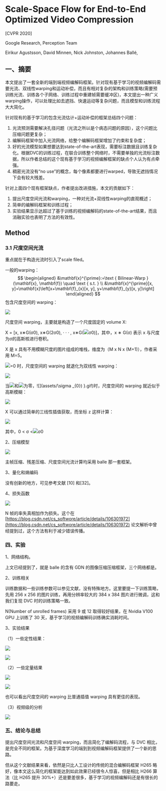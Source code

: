 # Scale-Space Flow for End-to-End Optimized Video Compression

[CVPR 2020]

Google Research, Perception Team

Eirikur Agustsson, David Minnen, Nick Johnston, Johannes Ballé,

## 一、摘要

本文提出了一套全新的端到端视频编解码框架。针对现有基于学习的视频编解码需要光流、双线性warping和运动补偿，而且有相对复杂的架构和训练策略(需要预训练光流、训练各个子网络、训练过程中重建帧需要缓冲区)，本文提出一种广义warping操作，可以处理比如去遮挡、快速运动等复杂问题，而且模型和训练流程大大简化。

针对现有的基于学习的包含光流估计+运动补偿的框架总结四个问题：

1. 光流预测需要解决孔径问题（光流之所以是个病态问题的原因），这个问题比压缩问题更复杂；
2. 编解码框架中加入光流网络，给整个编解码框架增加了约束和复杂度；
3. 好的光流模型如果想要达到state-of-the-art表现，需要标注数据且训练复杂化。根据DVC的训练过程，在联合训练整个网络时，不需要单独的光流标注数据，所以作者总结的这个现有基于学习的视频编解框架的缺点个人认为有点牵强。
4. 稠密光流没有“no use”的概念，每个像素都要进行warped，导致无遮挡情况下会有较大残差。

针对上面四个现有框架缺点，作者提出改进措施，本文的贡献如下：

1. 提出尺度空间光流和warping，一种对光流+双线性warping的直观概述；
2. 简单的编解码框架和训练过程；
3. 实验结果显示达超过了基于训练的视频编解码的state-of-the-art结果，而且消融实验也表明了方法的有效性。

##  Method

### 3.1 尺度空间光流

重点就在于构造光流时引入了scale filed。

一般的warping：
$$
\begin{aligned}
&\mathbf{x}^{\prime}:=\text { Bilinear-Warp }(\mathbf{x}, \mathbf{f}) \quad \text { s.t. } \\
&\mathbf{x}^{\prime}[x, y]=\mathbf{x}\left[x+\mathbf{f}_{x}[x, y], y+\mathbf{f}_{y}[x, y]\right]
\end{aligned}
$$
包含尺度空间的 warping：

![](assets/20200614164241928.png)

尺度空间 warping，主要就是构造了一个尺度固定的 volume X:

X = [x, x∗G(σ0), x∗G(2σ0), · · · , x∗G(![](assets/gif.gif)σ0)]，其中，x ∗ G(σ) 表示 x 与尺度为σ的高斯核进行卷积。

X 是 x 具有不用模糊尺度的图片组成的堆栈，维度为（M x N x (M+1)），作者采用 M=5。

![](assets/gif-20220326233500934.gif)=0 时，尺度空间的 warping 就退化为双线性 warping：

![](assets/20200614165746711.png)

当![](assets/gif-20220326233500675.gif)和![](assets/gif-20220326233504069.gif)为零，![](assets/\sigma _{0}) }.gif)时，尺度空间的 warping 就近似于高斯模糊：

![](assets/20200614170734767.png)

X 可以通过简单的三线性插值获取，而坐标 z 这样计算：

![](assets/20200614171333852.png)

其中，0 < σ <![](assets/gif.gif)σ0

2、压缩模型

![](assets/watermark,type_ZmFuZ3poZW5naGVpdGk,shadow_10,text_aHR0cHM6Ly9ibG9nLmNzZG4ubmV0L2NzX3NvZnR3b3Jl,size_16,color_FFFFFF,t_70.png)

主帧压缩、残差压缩、尺度空间光流计算均采用 balle 那一套框架。

3、量化和熵编码

没有创新的地方，可见参考文献 [10] 和[32]。

4、损失函数

![](assets/20200614172451298.png)

N 帧的率失真相加作为损失。这个在 [https://blog.csdn.net/cs_softwore/article/details/106301972](https://blog.csdn.net/cs_softwore/article/details/106301972) 论文解析中曾经提到过，这个方法有利于减少错误传播。

### 四、实验

1、网络结构。

上文已经提到了，就是 balle 的含有 GDN 的图像压缩压缩框架，三个网络都是。

2、训练相关

训练数据和一些训练参数可以参见文献，没有特殊地方。这里要提一下训练策略，先用 256 x 256 的图片训练，再用分辨率较大的 384 x 384 图片进行微调，这和我们复现 DVC 时的训练策略一致。

N(Number of unrolled frames) 采用 9 或 12 取得较好结果，在 Nvidia V100 GPU 上训练了 30 天，基于学习的视频编解码训练确实消耗时间。

3、实验结果

（1）一些定性结果：

![](assets/watermark,type_ZmFuZ3poZW5naGVpdGk,shadow_10,text_aHR0cHM6Ly9ibG9nLmNzZG4ubmV0L2NzX3NvZnR3b3Jl,size_16,color_FFFFFF,t_70-20220326233457554.png)

![](assets/watermark,type_ZmFuZ3poZW5naGVpdGk,shadow_10,text_aHR0cHM6Ly9ibG9nLmNzZG4ubmV0L2NzX3NvZnR3b3Jl,size_16,color_FFFFFF,t_70-20220326233458640.png)

（2）一些定量结果

![](assets/watermark,type_ZmFuZ3poZW5naGVpdGk,shadow_10,text_aHR0cHM6Ly9ibG9nLmNzZG4ubmV0L2NzX3NvZnR3b3Jl,size_16,color_FFFFFF,t_70-20220326233456890.png)

![](assets/watermark,type_ZmFuZ3poZW5naGVpdGk,shadow_10,text_aHR0cHM6Ly9ibG9nLmNzZG4ubmV0L2NzX3NvZnR3b3Jl,size_16,color_FFFFFF,t_70-20220326233458056.png)

也可以看出尺度空间的 warping 比普通插值 warping 具有更佳的表现。

（3）视频级的分析

![](assets/watermark,type_ZmFuZ3poZW5naGVpdGk,shadow_10,text_aHR0cHM6Ly9ibG9nLmNzZG4ubmV0L2NzX3NvZnR3b3Jl,size_16,color_FFFFFF,t_70-20220326233457579.png)

### 五、结论与总结

提出尺度空间光流和尺度空间 warping，而且简化了编解码流程，与 DVC 相比，是完全不同的框架。为基于深度学习的端到到视频编解码框架提供了一个新的思路。

但从这个文献结果来看，依然是只比人工设计的传统的混合编解码框架 H265 略好，像本文这么简化的框架能达到如此效果已经很令人惊喜，但是相比 H266 算法（比 H265 提升 30%+）还是要差很多，基于学习的视频编解码还是有很长的路要走。